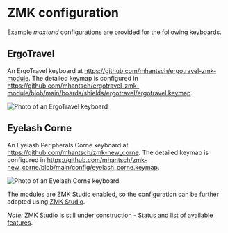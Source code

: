 # ZMK configuration

Example *maxtend* configurations are provided for the following keyboards.

## ErgoTravel

An ErgoTravel keyboard at https://github.com/mhantsch/ergotravel-zmk-module. The detailed keymap is configured in https://github.com/mhantsch/ergotravel-zmk-module/blob/main/boards/shields/ergotravel/ergotravel.keymap.

![Photo of an ErgoTravel keyboard](https://github.com/user-attachments/assets/8c9acf2d-8dba-45a8-9c75-3c9e0b6271ec)

## Eyelash Corne

An Eyelash Peripherals Corne keyboard at https://github.com/mhantsch/zmk-new_corne. The detailed keymap is configured in https://github.com/mhantsch/zmk-new_corne/blob/main/config/eyelash_corne.keymap.

![Photo of an Eyelash Corne keyboard](https://github.com/user-attachments/assets/321c7070-f86f-4f16-8ae9-17e4c3a68f12)

The modules are ZMK Studio enabled, so the configuration can be further adapted using [ZMK Studio](https://zmk.studio/).

*Note:* ZMK Studio is still under construction - [Status and list of available features](https://zmk.dev/docs/features/studio).
